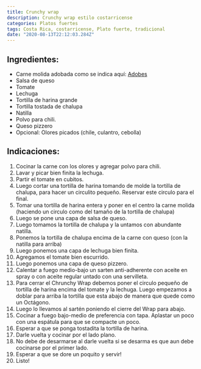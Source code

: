 ```yaml
---
title: Crunchy wrap
description: Crunchy wrap estilo costarricense
categories: Platos fuertes
tags: Costa Rica, costarricense, Plato fuerte, tradicional
date: "2020-08-13T22:12:03.284Z"
---
```


## Ingredientes:

- Carne molida adobada como se indica aquí: [Adobes ](/Adobes/Adobes/)
- Salsa de queso
- Tomate
- Lechuga
- Tortilla de harina grande
- Tortilla tostada de chalupa
- Natilla
- Polvo para chili.
- Queso pizzero
- Opcional: Olores  picados (chile, culantro, cebolla)

## Indicaciones:

1. Cocinar la carne con los olores y agregar polvo para chili.
2. Lavar y picar bien finita la lechuga.
3. Partir el tomate en cubitos.
4. Luego cortar una tortilla de harina tomando de molde la tortilla de chalupa, para hacer un circulito pequeño. Reservar este circulo para el final.
5. Tomar una tortilla de harina entera y poner en el centro la carne molida (haciendo un circulo como del tamaño de la tortilla de chalupa)
6. Luego se pone una capa de salsa de queso.
7. Luego tomamos la tortilla de chalupa y la untamos con abundante natilla.
8. Ponemos la tortilla de chalupa encima de la carne con queso (con la natilla para arriba)
9. Luego ponemos una capa de lechuga bien finita.
10. Agregamos el tomate bien escurrido.
11. Luego ponemos una capa de queso pizzero.
12. Calentar a fuego medio-bajo un sarten anti-adherente con aceite en spray o con aceite regular untado con una servilleta.
13. Para cerrar el Chrunchy Wrap debemos poner el circulo pequeño de tortilla de harina encima del tomate y la lechuga. Luego empezamos a doblar para arriba la tortilla que esta abajo de manera que quede como un Octágono.
14. Luego lo llevamos al sartén poniendo el cierre del Wrap para abajo. 
15. Cocinar a fuego bajo-medio de preferencia con tapa. Aplastar un poco con una espátula para que se compacte un poco.
16. Esperar a que se ponga tostadita la tortilla de harina.
17. Darle vuelta y cocinar por el lado plano. 
18. No debe de desarmarse al darle vuelta si se desarma es que aun debe cocinarse por el primer lado.
19. Esperar a que se dore un poquito y servir!
20. Listo!